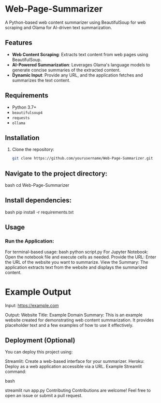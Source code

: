 # Web-Page-Summarizer

A Python-based web content summarizer using BeautifulSoup for web scraping and Olama for AI-driven text summarization.

## Features
- **Web Content Scraping**: Extracts text content from web pages using BeautifulSoup.
- **AI-Powered Summarization**: Leverages Olama's language models to generate concise summaries of the extracted content.
- **Dynamic Input**: Provide any URL, and the application fetches and summarizes the text content.

## Requirements
- Python 3.7+
- `beautifulsoup4`
- `requests`
- `ollama`

## Installation
1. Clone the repository:
   ```bash
   git clone https://github.com/yourusername/Web-Page-Summarizer.git
   
## Navigate to the project directory:
bash
cd Web-Page-Summarizer

## Install dependencies:
bash
pip install -r requirements.txt

## Usage
### Run the Application:
For terminal-based usage:
bash
python script.py
For Jupyter Notebook: Open the notebook file and execute cells as needed.
Provide the URL: Enter the URL of the website you want to summarize.
View the Summary: The application extracts text from the website and displays the summarized content.
# Example Output
Input: https://example.com

Output:
Website Title: Example Domain
Summary: This is an example website created for demonstrating web content summarization. It provides placeholder text and a few examples of how to use it effectively.
## Deployment (Optional)
You can deploy this project using:

Streamlit: Create a web-based interface for your summarizer.
Heroku: Deploy as a web application accessible via a URL.
Example Streamlit command:

bash

streamlit run app.py
Contributing
Contributions are welcome! Feel free to open an issue or submit a pull request.
